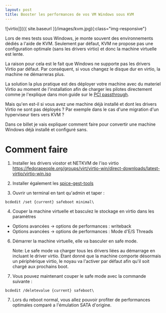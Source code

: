 ```yaml
---
layout: post
title: Booster les performances de vos VM Windows sous KVM 
---
```


![virtio]]({{ site.baseurl }}/images/kvm.jpg){:class="img-responsive"}

Lors de mes tests sous Windows, je monte souvent des environnements dédiés a l'aide de KVM. Seulement par défaut, KVM ne propose pas une configuration optimale (sans les drivers virtio) et donc la machine virtuelle est lente. 

La raison pour cela est le fait que Windows ne supporte pas les drivers Virtio par défaut. Par conséquent, si vous changez le disque dur en virtio, la machine ne démarreras plus. 

La solution la plus pratique est des déployer votre machine avec du materiel Virtio au moment de l'installation afin de charger les pilotes directement comme je l'explique dans mon guide sur le [PCI passthrough](https://jugulaire.github.io/GPU-passthrough-KVM-QEMU/). 

Mais qu'en est-il si vous avez une machine déjà installé et dont les drivers Virtio ne sont pas déployés ? Par exemple dans le cas d'une migration d'un hyperviseur tiers vers KVM ? 

Dans ce billet je vais expliquer comment faire pour convertir une machine Windows déjà installé et configuré sans. 

# Comment faire 

1. Installer les drivers viostor et NETKVM de l'iso virtio https://fedorapeople.org/groups/virt/virtio-win/direct-downloads/latest-virtio/virtio-win.iso

2. Installer également les [spice-gest-tools](https://www.spice-space.org/download/windows/spice-guest-tools/spice-guest-tools-latest.exe)

3. Ouvrir un terminal en tant qu'admin et taper :

```bcdedit /set {current} safeboot minimal\```

4. Couper la machine virtuelle et basculez le stockage en virtio dans les paramètres
  - Options avancées -> options de performances : writeback 
  - Options avancées -> options de performances : Mode d'E/S Threads

6. Démarrer la machine virtuelle, elle va basculer en safe mode.

   Note: Le safe mode va charger tous les drivers liées au démarrage en incluant le driver virtio. Étant donné que la machine comporte désormais un périphérique virtio, le noyau va l'activer par défaut afin qu'il soit chargé aux prochains boot. 

7. Vous pouvez maintenant couper le safe mode avec la commande suivante :

```bcdedit /deletevalue {current} safeboot\```

7. Lors du reboot normal, vous allez pouvoir profiter de performances optimales comparé a l'émulation SATA d'origine.